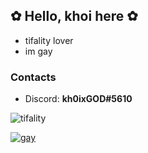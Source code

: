 ## ✿ Hello, khoi here ✿
- tifality lover
- im gay

### Contacts
- Discord: **kh0ixGOD#5610**

![tifality](https://i.imgur.com/2ejHqt1.jpg)

[![gay](https://github-readme-stats.vercel.app/api?username=khoixgod&show_icons=true&theme=dracula)](https://github.com/anuraghazra/github-readme-stats)
